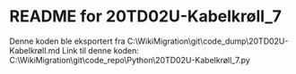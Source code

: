 # README for 20TD02U-Kabelkrøll_7
Denne koden ble eksportert fra C:\WikiMigration\git\code_dump\20TD02U-Kabelkrøll.md
Link til denne koden: C:\WikiMigration\git\code_repo\Python\20TD02U-Kabelkrøll_7.py
